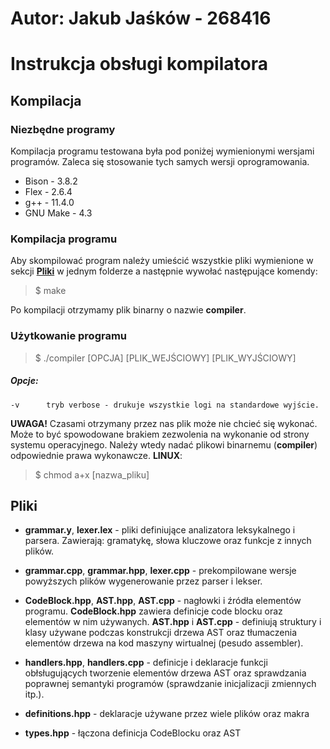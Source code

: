 # Autor: Jakub Jaśków - 268416
# Instrukcja obsługi kompilatora
## Kompilacja
### Niezbędne programy
Kompilacja programu testowana była pod poniżej wymienionymi wersjami programów. Zaleca się stosowanie tych samych wersji oprogramowania.
+ Bison -       3.8.2
+ Flex -        2.6.4
+ g++ -         11.4.0
+ GNU Make -    4.3

### Kompilacja programu
Aby skompilować program należy umieścić wszystkie pliki wymienione w sekcji **[Pliki](#pliki)** w jednym folderze a następnie wywołać następujące komendy:

>$ make

Po kompilacji otrzymamy plik binarny o nazwie **compiler**.

### Użytkowanie programu

>$ ./compiler [OPCJA] [PLIK_WEJŚCIOWY] [PLIK_WYJŚCIOWY]

##### Opcje:

    -v      tryb verbose - drukuje wszystkie logi na standardowe wyjście.

**UWAGA!**
Czasami otrzymany przez nas plik może nie chcieć się wykonać. Może to być spowodowane brakiem zezwolenia na wykonanie od strony systemu operacyjnego. Należy wtedy nadać plikowi binarnemu (**compiler**) odpowiednie prawa wykonawcze. **LINUX**: 

>$ chmod a+x [nazwa_pliku]

## Pliki
+ **grammar.y**, **lexer.lex** - pliki definiujące analizatora leksykalnego i parsera. Zawierają: gramatykę, słowa kluczowe oraz funkcje z innych plików.

+ **grammar.cpp**, **grammar.hpp**, **lexer.cpp** - prekompilowane wersje powyższych plików wygenerowanie przez parser i lekser.

+ **CodeBlock.hpp**, **AST.hpp**, **AST.cpp** - nagłowki i źródła elementów programu. **CodeBlock.hpp** zawiera definicje code blocku oraz elementów w nim używanych. **AST.hpp** i **AST.cpp** - definiują struktury i klasy używane podczas konstrukcji drzewa AST oraz tłumaczenia elementów drzewa na kod maszyny wirtualnej (pesudo assembler).

+ **handlers.hpp**, **handlers.cpp** - definicje i deklaracje funkcji obłsługujących tworzenie elementów drzewa AST oraz sprawdzania poprawnej semantyki programów (sprawdzanie inicjalizacji zmiennych itp.).

+ **definitions.hpp** - deklaracje używane przez wiele plików oraz makra

+ **types.hpp** - łączona definicja CodeBlocku oraz AST 